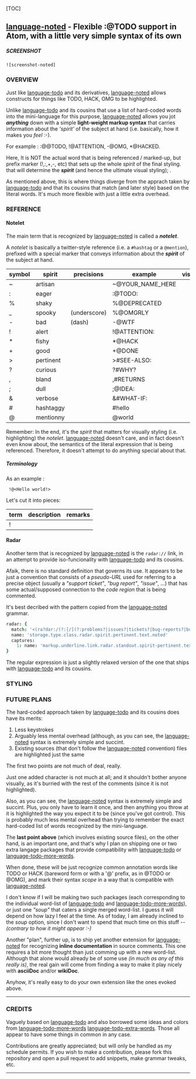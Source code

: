 [TOC]
## [language-noted] - Flexible :@TODO support in Atom, with a little very simple syntax of its own

##### SCREENSHOT

````comment
![screenshot-noted]
````

### OVERVIEW

Just like [language-todo] and its derivatives, [language-noted] allows constructs for things like TODO, HACK, OMG to be highlighted.

Unlike [language-todo] and its cousins that use a list of hard-coded words into the mini-language for this purpose, [language-noted] allows you jot _**anything**_ down with a simple **light-weight markup syntax** that carries information about the _'spirit'_ of the subject at hand (i.e. basically, how it makes you _feel_ :-).

For example : :@@TODO, !@ATTENTION, -@OMG, *@HACKED.

Here, It is NOT the actual word that is being referenced / marked-up,  but prefix marker (!,:,+,-, etc) that sets up the whole _spirit_ of the final styling. that will determine the _**spirit**_ (and hence the ultimate visual styling); .

As mentioned above, this is where things diverge from the apprach taken by [language-todo] and that its cousins that match (and later style)
based on the literal words. It's much more flexible with just a little extra overhead.

### REFERENCE

#### Notelet

The main term that is recognized by [language-noted] is called a _**notelet**_.

A _notelet_ is basically a twitter-style reference (i.e. a `#hashtag` or a `@mention`), prefixed with a special marker that conveys information about the _**spirit**_ of the subject at hand.

| symbol | spirit    | precisions   | example          | visual |
| ------ | --------- | ------------ | ---------------- | ------ |
| ~      | artisan   |              | ~@YOUR_NAME_HERE |        |
| :      | eager     |              | :@TODO:          |        |
| %      | shaky     |              | %@DEPRECATED     |        |
| _      | spooky    | (underscore) | %@OMGRLY         |        |
| -      | bad       | (dash)       | -@WTF            |        |
| !      | alert     |              | !@ATTENTION:     |        |
| *      | fishy     |              | *@HACK           |        |
| +      | good      |              | +@DONE           |        |
| >      | pertinent |              | >#SEE-ALSO:      |        |
| ?      | curious   |              | ?#WHY?           |        |
| ,      | bland     |              | ,#RETURNS        |        |
| ;      | dull      |              | ;@IDEA:          |        |
| &      | verbose   |              | &#WHAT-IF:       |        |
| #      | hashtaggy |              | #hello           |        |
| @      | mentionny |              | @world           |        |


Remember: In the end, it's the _spirit_ that matters for visually styling (i.e. highlighting) the _notelet_. [language-noted] doesn't care, and in fact doesn't even know about, the semantics of the literal expression that is being referenced. Therefore, it doesn't attempt to do anything special about that.

##### Terminology

As an example :

````
 !@<Hello world!>

````

Let's cut it into pieces:


| term | description | remarks |
| ---- | ----------- | ------- |
| !    |             |         |




#### Radar

Another term that is recognized by [language-noted] is the `radar://` link, in an attempt to provide iso-funcionality with [language-todo] and its cousins.

Afaik, there is no standard definition that governs its use. It appears to be just a convention that consists of a _pseudo-URL_ used for referring to a precise object (usually a _"support ticket"_, _"bug report"_, _"issue"_, ...) that has some actual/supposed connection to the _code region_ that is being commented.

It's best decribed with the pattern copied from the [language-noted] grammar.

```cson
radar: {
  match: '<(ra?dar:/(?:[/](?:problems?|issues?|tickets?|bug-reports?|bugs?|reports?))/(?:[&0-9 \\-.%\,;A-Aa-z_]+))>'
  name: 'storage.type.class.radar.spirit.pertinent.text.noted'
  captures:
    1: name: 'markup.underline.link.radar.standout.spirit-pertinent.text.noted'
}
```

The regular expression is just a slightly relaxed version of the one that ships with [language-todo] and its cousins.




### STYLING


### FUTURE PLANS

The hard-coded approach taken by [language-todo] and its cousins does have its merits:

  1. Less keystrokes
  2. Arguably less mental overhead (although, as you can see, the [language-noted] syntax is extremely simple and succint.
  3. Existing sources (that don't follow the [language-noted] convention) files are highlighted just the same

The first two points are not much of deal, really.

Just one added character is not much at all; and it shouldn't bother anyone visually, as it's burried with the rest of the comments (since it
is not highlighted).

Also, as you can see, the [language-noted] syntax is extremely simple and succint. Plus, you only have to learn it once,
and then anything you throw at it is highlighted the way you expect it to be (since you've got control).
This is probably much less mental overhead than trying to remember the exact hard-coded list of words recognized by the mini-language.

The **last point above** (which involves existing source files), on the other hand, is an important one, and that's why I plan on shipping
one or two extra langage packages that provide compatibility with [language-todo] or [language-todo-more-words].

When done, these will be just recognize common annotation words like TODO or HACK (bareword form or with a '@' prefix, as in @TODO or @OMG), and
mark their syntax _scope_ in a way that is compatible with [language-noted].

I don't know if I will be making two such packages (each corresponding to the individual word-list of [language-todo] and [language-todo-more-words]),
or just one _"soup"_ that caters a single merged word-list. I guess it will depend on how lazy I feel at the time. As of today, I am already inclined to
the _soup_ option, since I don't want to spend that much time on this stuff -- _(contrary to how it might appear :-)_

Another "plan", further up, is to ship yet another extension for [language-noted] for recognizing **inline documentation** in source comments.
This one requires a bit more thought than just comming up with a new word-list. Although that alone would already be of some use
_(in much as any of this really is)_, the real gain will come from finding a way to make it play nicely with **asciiDoc** and/or **wikiDoc**.

Anyhow, it's really easy to do your own extension like the ones evoked above.

------------

### CREDITS ###

Vaguely based on [language-todo] and also borrowed some ideas and colors from [language-todo-more-words] [language-todo-extra-words].
Those all appear to have some things in common in any case.

Contributions are greatly appreciated; but will only be handled as my schedule permits.
If you wish to make a contribution, please fork this repository and open a pull request to add snippets, make grammar tweaks, etc.

------------
[language-noted]: <#>
[language-todo]: <https://github.com/atom/language-todo>
[language-todo-more-words]: <https://github.com/jameelmoses/atom-language-todo-more-words>
[language-todo-extra-words]: <https://github.com/dkiyatkin/atom-language-todo-extra-words>

[screenshot-noted]: <assets/img/screenshot-noted.jpg>
